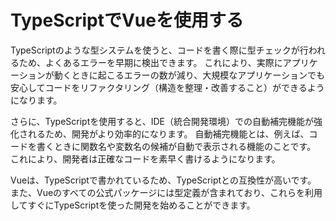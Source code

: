 # TypeScriptでVueを使用する
TypeScriptのような型システムを使うと、コードを書く際に型チェックが行われるため、よくあるエラーを早期に検出できます。
これにより、実際にアプリケーションが動くときに起こるエラーの数が減り、大規模なアプリケーションでも安心してコードをリファクタリング（構造を整理・改善すること）ができるようになります。

さらに、TypeScriptを使用すると、IDE（統合開発環境）での自動補完機能が強化されるため、開発がより効率的になります。
自動補完機能とは、例えば、コードを書くときに関数名や変数名の候補が自動で表示される機能のことです。
これにより、開発者は正確なコードを素早く書けるようになります。

Vueは、TypeScriptで書かれているため、TypeScriptとの互換性が高いです。
また、Vueのすべての公式パッケージには型定義が含まれており、これらを利用してすぐにTypeScriptを使った開発を始めることができます。

